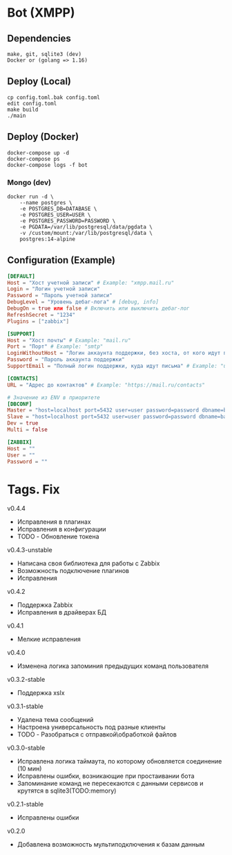 # Bot (XMPP)

## Dependencies
```
make, git, sqlite3 (dev)
Docker or (golang => 1.16)
```
## Deploy (Local)
```
cp config.toml.bak config.toml
edit config.toml
make build
./main
```
## Deploy (Docker)
```
docker-compose up -d
docker-compose ps
docker-compose logs -f bot
```

### Mongo (dev)
```
docker run -d \
    --name postgres \
    -e POSTGRES_DB=DATABASE \
    -e POSTGRES_USER=USER \
    -e POSTGRES_PASSWORD=PASSWORD \
    -e PGDATA=/var/lib/postgresql/data/pgdata \
    -v /custom/mount:/var/lib/postgresql/data \
    postgres:14-alpine
```

## Configuration (Example)
```toml
[DEFAULT]
Host = "Хост учетной записи" # Example: "xmpp.mail.ru"
Login = "Логин учетной записи"
Password = "Пароль учетной записи" 
DebugLevel = "Уровень дебаг-лога" # [debug, info]
DebugOn = true или false # Включить или выключить дебаг-лог
RefreshSecret = "1234"
Plugins = ["zabbix"]

[SUPPORT]
Host = "Хост почты" # Example: "mail.ru"
Port = "Порт" # Example: "smtp"
LoginWithoutHost = "Логин аккаунта поддержки, без хоста, от кого идут письма" # Example: "user" 
Password = "Пароль аккаунта поддержки"
SupportEmail = "Полный логин поддержки, куда идут письма" # Example: "user@mail.ru"

[CONTACTS]
URL = "Адрес до контактов" # Example: "https://mail.ru/contacts"

# Значение из ENV в приоритете
[DBCONF]
Master = "host=localhost port=5432 user=user password=password dbname=backend sslmode=disable"
Slave = "host=localhost port=5432 user=user password=password dbname=backend sslmode=disable"
Dev = true
Multi = false

[ZABBIX]
Host = ""
User = ""
Password = ""
```

# Tags. Fix
v0.4.4 
* Исправления в плагинах
* Исправления в конфигурации
* TODO - Обновление токена

v0.4.3-unstable
* Написана своя библиотека для работы с Zabbix
* Возможность подключение плагинов
* Исправления

v0.4.2
* Поддержка Zabbix
* Исправления в драйверах БД

v0.4.1
* Мелкие исправления

v0.4.0
* Изменена логика запоминия предыдущих команд пользователя

v0.3.2-stable
* Поддержка xslx 

v0.3.1-stable
* Удалена тема сообщений
* Настроена универсальность под разные клиенты
* TODO - Разобраться с отправкой\обработкой файлов

v0.3.0-stable
* Исправлена логика таймаута, по которому обновляется соединение (10 мин)
* Исправлены ошибки, возникающие при простаивании бота
* Запоминание команд не пересекаются с данными сервисов и крутятся в sqlite3(TODO:memory)

v0.2.1-stable
* Исправлены ошибки

v0.2.0
* Добавлена возможность мультиподключения к базам данным